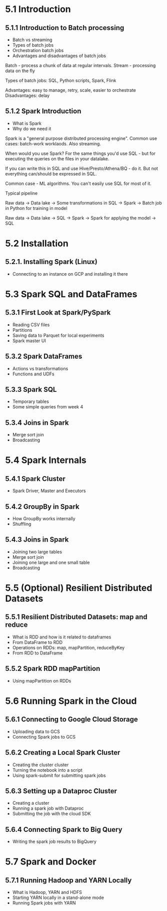 # 5.1 Introduction

## 5.1.1 Introduction to Batch processing
* Batch vs streaming
* Types of batch jobs
* Orchestration batch jobs
* Advantages and disadvantages of batch jobs

Batch - process a chunk of data at regular intervals. Stream - processing data on the fly

Types of batch jobs: SQL, Python scripts, Spark, Flink

Advantages: easy to manage, retry, scale, easier to orchestrate
Disadvantages: delay

## 5.1.2 Spark Introduction
* What is Spark
* Why do we need it

Spark is a "general purpose distributed processing engine". Common use cases: batch-work worklaods. Also streaming.

When would you use Spark? For the same things you'd use SQL - but for executing the queries on the files in your datalake.

If you can write this in SQL and use Hive/Presto/Athena/BQ - do it. But not everything can/should be expressed in SQL.

Common case - ML algorithms. You can't easily use SQL for most of it.

Typical pipeline

Raw data -> Data lake -> Some transformations in SQL -> Spark -> Batch job in Python for training in model 

Raw data -> Data lake -> SQL -> Spark -> Spark for applying the model -> SQL 

# 5.2 Installation

## 5.2.1. Installing Spark (Linux)
* Connecting to an instance on GCP and installing it there 

# 5.3 Spark SQL and DataFrames

## 5.3.1 First Look at Spark/PySpark
* Reading CSV files
* Partitions
* Saving data to Parquet for local experiments 
* Spark master UI

## 5.3.2 Spark DataFrames
* Actions vs transformations
* Functions and UDFs

## 5.3.3 Spark SQL
* Temporary tables 
* Some simple queries from week 4

## 5.3.4 Joins in Spark
* Merge sort join 
* Broadcasting

# 5.4 Spark Internals

## 5.4.1 Spark Cluster
* Spark Driver, Master and Executors

## 5.4.2 GroupBy in Spark
* How GroupBy works internally
* Shuffling

## 5.4.3 Joins in Spark 
* Joining two large tables
* Merge sort join 
* Joining one large and one small table 
* Broadcasting


# 5.5 (Optional) Resilient Distributed Datasets

## 5.5.1 Resilient Distributed Datasets: map and reduce
* What is RDD and how is it related to dataframes 
* From DataFrame to RDD 
* Operations on RDDs: map, mapPartition, reduceByKey
* From RDD to DataFrame

## 5.5.2 Spark RDD mapPartition
* Using mapPartition on RDDs

# 5.6 Running Spark in the Cloud

## 5.6.1 Connecting to Google Cloud Storage
* Uploading data to GCS
* Connecting Spark jobs to GCS

## 5.6.2 Creating a Local Spark Cluster
* Creating the cluster cluster
* Turning the notebook into a script 
* Using spark-submit for submitting spark jobs

## 5.6.3 Setting up a Dataproc Cluster
* Creating a cluster
* Running a spark job with Dataproc
* Submitting the job with the cloud SDK

## 5.6.4 Connecting Spark to Big Query
* Writing the spark job results to BigQuery

# 5.7 Spark and Docker

## 5.7.1 Running Hadoop and YARN Locally
* What is Hadoop, YARN and HDFS
* Starting YARN locally in a stand-alone mode 
* Running Spark jobs with YARN